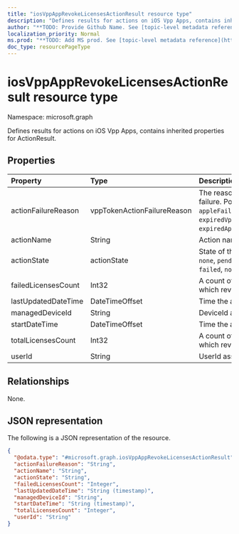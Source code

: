 ```yaml
---
title: "iosVppAppRevokeLicensesActionResult resource type"
description: "Defines results for actions on iOS Vpp Apps, contains inherited properties for ActionResult."
author: "**TODO: Provide Github Name. See [topic-level metadata reference](https://msgo.azurewebsites.net/add/document/guidelines/metadata.html#topic-level-metadata)**"
localization_priority: Normal
ms.prod: "**TODO: Add MS prod. See [topic-level metadata reference](https://msgo.azurewebsites.net/add/document/guidelines/metadata.html#topic-level-metadata)**"
doc_type: resourcePageType
---
```


# iosVppAppRevokeLicensesActionResult resource type

Namespace: microsoft.graph



Defines results for actions on iOS Vpp Apps, contains inherited properties for ActionResult.

## Properties
|Property|Type|Description|
|:---|:---|:---|
|actionFailureReason|vppTokenActionFailureReason|The reason for the revoke licenses action failure. Possible values are: `none`, `appleFailure`, `internalError`, `expiredVppToken`, `expiredApplePushNotificationCertificate`.|
|actionName|String|Action name|
|actionState|actionState|State of the action. Possible values are: `none`, `pending`, `canceled`, `active`, `done`, `failed`, `notSupported`.|
|failedLicensesCount|Int32|A count of the number of licenses for which revoke failed.|
|lastUpdatedDateTime|DateTimeOffset|Time the action state was last updated|
|managedDeviceId|String|DeviceId associated with the action.|
|startDateTime|DateTimeOffset|Time the action was initiated|
|totalLicensesCount|Int32|A count of the number of licenses for which revoke was attempted.|
|userId|String|UserId associated with the action.|

## Relationships
None.

## JSON representation
The following is a JSON representation of the resource.
<!-- {
  "blockType": "resource",
  "@odata.type": "microsoft.graph.iosVppAppRevokeLicensesActionResult"
}
-->
``` json
{
  "@odata.type": "#microsoft.graph.iosVppAppRevokeLicensesActionResult",
  "actionFailureReason": "String",
  "actionName": "String",
  "actionState": "String",
  "failedLicensesCount": "Integer",
  "lastUpdatedDateTime": "String (timestamp)",
  "managedDeviceId": "String",
  "startDateTime": "String (timestamp)",
  "totalLicensesCount": "Integer",
  "userId": "String"
}
```

